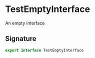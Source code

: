
# TestEmptyInterface

An empty interface

## Signature

```typescript
export interface TestEmptyInterface 
```
